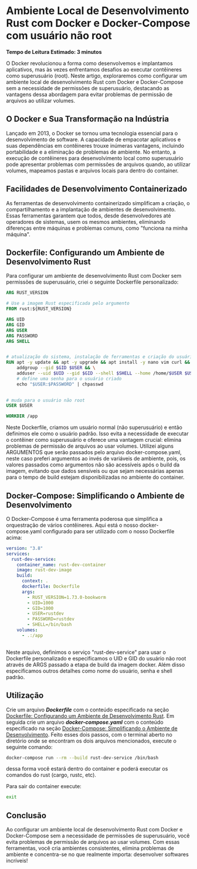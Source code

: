 
# Ambiente Local de Desenvolvimento Rust com Docker e Docker-Compose com usuário não root 
**Tempo de Leitura Estimado: 3 minutos**

O Docker revolucionou a forma como desenvolvemos e implantamos aplicativos, mas às vezes enfrentamos desafios ao executar contêineres como superusuário (root). Neste artigo, exploraremos como configurar um ambiente local de desenvolvimento Rust com Docker e Docker-Compose sem a necessidade de permissões de superusuário, destacando as vantagens dessa abordagem para evitar problemas de permissão de arquivos ao utilizar volumes.


## O Docker e Sua Transformação na Indústria

Lançado em 2013, o Docker se tornou uma tecnologia essencial para o desenvolvimento de software. A capacidade de empacotar aplicativos e suas dependências em contêineres trouxe inúmeras vantagens, incluindo portabilidade e a eliminação de problemas de ambiente. No entanto, a execução de contêineres para desenvolvimento local como superusuário pode apresentar problemas com permissões de arquivos quando, ao utilizar volumes, mapeamos pastas e arquivos locais para dentro do container.

## Facilidades de Desenvolvimento Containerizado
As ferramentas de desenvolvimento containerizado simplificam a criação, o compartilhamento e a implantação de ambientes de desenvolvimento. Essas ferramentas garantem que todos, desde desenvolvedores até operadores de sistemas, usem os mesmos ambientes, eliminando diferenças entre máquinas e problemas comuns, como "funciona na minha máquina".


## Dockerfile: Configurando um Ambiente de Desenvolvimento Rust
<a name="dockerfile"></a>
Para configurar um ambiente de desenvolvimento Rust com Docker sem permissões de superusuário, criei o seguinte Dockerfile personalizado:

```Dockerfile
ARG RUST_VERSION

# Use a imagem Rust especificada pelo argumento
FROM rust:${RUST_VERSION}

ARG UID
ARG GID
ARG USER
ARG PASSWORD
ARG SHELL


# atualização do sistema, instalação de ferramentas e criação do usuário não root
RUN apt -y update && apt -y upgrade && apt install -y nano vim curl && \
    addgroup --gid $GID $USER && \
    adduser --uid $UID --gid $GID --shell $SHELL --home /home/$USER $USER && \
    # define uma senha para o usuário criado
    echo "$USER:$PASSWORD" | chpasswd
    

# muda para o usuário não root
USER $USER

WORKDIR /app

```

Neste Dockerfile, criamos um usuário normal (não superusuário) e então definimos ele como o usuário padrão. Isso evita a necessidade de executar o contêiner como superusuário e oferece uma vantagem crucial: elimina problemas de permissão de arquivos ao usar volumes. Utilizei alguns ARGUMENTOS que serão passados pelo arquivo docker-compose.yaml, neste caso preferi argumentos ao invés de variáveis de ambiente, pois, os valores passados como argumentos não são acessíveis após o build da imagem, evitando que dados sensíveis ou que sejam necessárias apenas para o tempo de build estejam disponibilizadas no ambiente do container.

## Docker-Compose: Simplificando o Ambiente de Desenvolvimento
<a name="docker-compose"></a>
O Docker-Compose é uma ferramenta poderosa que simplifica a orquestração de vários contêineres. Aqui está o nosso docker-compose.yaml configurado para ser utilizado com o nosso Dockerfile acima:

```yaml
version: "3.8"
services:
  rust-dev-service:
    container_name: rust-dev-container
    image: rust-dev-image
    build:
      context: .
      dockerfile: Dockerfile
      args:
        - RUST_VERSION=1.73.0-bookworm
        - UID=1000
        - GID=1000
        - USER=rustdev
        - PASSWORD=rustdev
        - SHELL=/bin/bash
    volumes:
      - .:/app
    
```

Neste arquivo, definimos o serviço "rust-dev-service" para usar o Dockerfile personalizado e especificamos o UID e GID do usuário não root através de ARGS passado a etapa de build da imagem docker. Além disso especificamos outros detalhes como nome do usuário, senha e shell padrão.

## Utilização
Crie um arquivo ***Dockerfile*** com o conteúdo especificado na seção [Dockerfile: Configurando um Ambiente de Desenvolvimento Rust](#dockerfile).
Em seguida crie um arquivo ***docker-compose.yaml*** com o conteúdo especificado na seção [Docker-Compose: Simplificando o Ambiente de Desenvolvimento](#docker-compose). Feito esses dois passos, com o terminal aberto no diretório onde se encontram os dois arquivos mencionados, execute o seguinte comando:

```bash
docker-compose run --rm --build rust-dev-service /bin/bash
```

dessa forma você estará dentro do container e poderá executar os comandos do rust (cargo, rustc, etc).

Para sair do container execute:
```bash
exit
```

## Conclusão
Ao configurar um ambiente local de desenvolvimento Rust com Docker e Docker-Compose sem a necessidade de permissões de superusuário, você evita problemas de permissão de arquivos ao usar volumes. Com essas ferramentas, você cria ambientes consistentes, elimina problemas de ambiente e concentra-se no que realmente importa: desenvolver softwares incríveis!